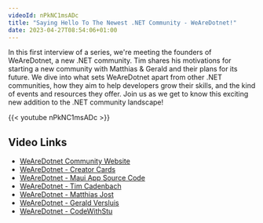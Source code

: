 ```yaml
---
videoId: nPkNC1msADc
title: "Saying Hello To The Newest .NET Community - WeAreDotnet!"
date: 2023-04-27T08:54:06+01:00
---
```


In this first interview of a series, we're meeting the founders of WeAreDotnet, a new .NET community. Tim shares his motivations for starting a new community with Matthias & Gerald and their plans for its future. We dive into what sets WeAreDotnet apart from other .NET communities, how they aim to help developers grow their skills, and the kind of events and resources they offer. Join us as we get to know this exciting new addition to the .NET community landscape!

<!--more-->

{{< youtube nPkNC1msADc >}}

## Video Links

- [WeAreDotnet Community Website](https://www.wearedotnet.io/)
- [WeAreDotnet - Creator Cards](https://github.com/WeAreDotnet/dotnet-creator-cards/)
- [WeAreDotnet - Maui App Source Code](https://github.com/WeAreDotnet/mobile-app)
- [WeAreDotnet - Tim Cadenbach](https://www.wearedotnet.io/deejayTC)
- [WeAreDotnet - Matthias Jost](https://www.wearedotnet.io/matthiasjost)
- [WeAreDotnet - Gerald Versluis](https://www.wearedotnet.io/jfversluis)
- [WeAreDotnet - CodeWithStu](https://www.wearedotnet.io/im5tu)

